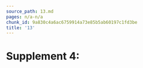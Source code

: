 ```yaml
---
source_path: 13.md
pages: n/a-n/a
chunk_id: 9a830c4a6ac6759914a73e85b5ab60197c1fd3be
title: '13'
---
```

# Supplement 4:
